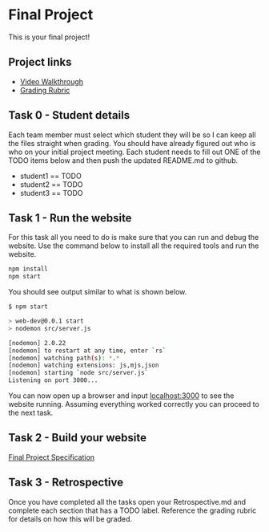 # Final Project

This is your final project!

## Project links

* [Video Walkthrough](https://youtu.be/0UxY0EEzB1c)
* [Grading Rubric](https://shanepanter.com/cs208/grading-rubric.html)

## Task 0 - Student details

Each team member must select which student they will be so I can keep all
the files straight when grading. You should have already figured out who
is who on your initial project meeting. Each student needs to fill out
ONE of the TODO items below and then push the updated README.md to github.

* student1 == TODO
* student2 == TODO
* student3 == TODO

## Task 1 - Run the website

For this task all you need to do is make sure that you can run and debug
the website. Use the command below to install all the required tools and
run the website.

```bash
npm install
npm start
```

You should see output similar to what is shown below.

```bash
$ npm start

> web-dev@0.0.1 start
> nodemon src/server.js

[nodemon] 2.0.22
[nodemon] to restart at any time, enter `rs`
[nodemon] watching path(s): *.*
[nodemon] watching extensions: js,mjs,json
[nodemon] starting `node src/server.js`
Listening on port 3000...
```

You can now open up a browser and input [localhost:3000](http://localhost:3000)
to see the website running. Assuming everything worked correctly you can proceed
to the next task.

## Task 2 - Build your website

[Final Project Specification](https://shanepanter.com/cs208/final-project.html)

## Task 3 - Retrospective

Once you have completed all the tasks open your Retrospective.md and complete
each section that has a TODO label. Reference the grading rubric for
details on how this will be graded.

